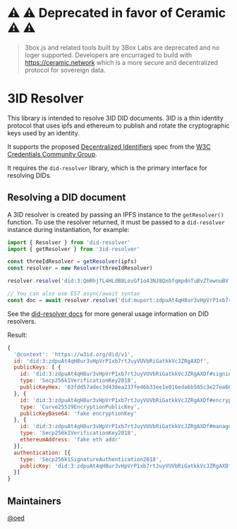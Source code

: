# ⚠️ ⚠️ Deprecated in favor of Ceramic ⚠️ ⚠️ 
> 3box.js and related tools built by 3Box Labs are deprecated and no loger supported. Developers are encurraged to build with https://ceramic.network which is a more secure and decentralized protocol for sovereign data.

# 3ID Resolver

This library is intended to resolve 3ID DID documents. 3ID is a thin identity protocol that uses ipfs and ethereum to publish and rotate the cryptographic keys used by an identity.

It supports the proposed [Decentralized Identifiers](https://w3c-ccg.github.io/did-spec/) spec from the [W3C Credentials Community Group](https://w3c-ccg.github.io).

It requires the `did-resolver` library, which is the primary interface for resolving DIDs.

## Resolving a DID document

A 3ID resolver is created by passing an IPFS instance to the `getResolver()` function. To use the resolver returned, it must be passed to a `did-resolver` instance during instantiation, for example:

```js
import { Resolver } from 'did-resolver'
import { getResolver } from '3id-resolver'

const threeIdResolver = getResolver(ipfs)
const resolver = new Resolver(threeIdResolver)

resolver.resolve('did:3:QmRhjfL4HLdB8LovGf1o43NJ8QnbfqmpdnTuBvZTewnuBV').then(doc => console.log)

// You can also use ES7 async/await syntax
const doc = await resolver.resolve('did:muport:zdpuAt4qH8ur3vHpVrP1xb7rtJuyVUVbRiGatkkVcJZRgAXDf')
```

See the [did-resolver docs](https://github.com/decentralized-identity/did-resolver) for more general usage information on DID resolvers.

Result:
```js
{
  '@context': 'https://w3id.org/did/v1',
  id: 'did:3:zdpuAt4qH8ur3vHpVrP1xb7rtJuyVUVbRiGatkkVcJZRgAXDf',
  publicKeys: [ {
    id: 'did:3:zdpuAt4qH8ur3vHpVrP1xb7rtJuyVUVbRiGatkkVcJZRgAXDf#signingKey',
    type: 'Secp256k1VerificationKey2018',
    publicKeyHex: '03fdd57adec3d438ea237fe46b33ee1e016eda6b585c3e27ea66686c2ea5358479'
  }, {
    id: 'did:3:zdpuAt4qH8ur3vHpVrP1xb7rtJuyVUVbRiGatkkVcJZRgAXDf#encryptionKey',
    type: 'Curve25519EncryptionPublicKey',
    publicKeyBase64: 'fake encryptionKey'
  }, {
    id: 'did:3:zdpuAt4qH8ur3vHpVrP1xb7rtJuyVUVbRiGatkkVcJZRgAXDf#managementKey',
    type: 'Secp256k1VerificationKey2018',
    ethereumAddress: 'fake eth addr'
  }],
  authentication: [{
    type: 'Secp256k1SignatureAuthentication2018',
    publicKey: 'did:3:zdpuAt4qH8ur3vHpVrP1xb7rtJuyVUVbRiGatkkVcJZRgAXDf#signingKey'
  }]
}
```

## Maintainers
[@oed](https://github.com/oed)
